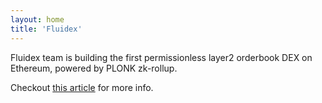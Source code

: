 ```yaml
---
layout: home
title: 'Fluidex'
---
```


Fluidex team is building the first permissionless layer2 orderbook DEX on Ethereum, powered by PLONK zk-rollup.

Checkout [this article](/posts/2020-11-30-fluidex-a-zkrollup-layer2-dex/) for more info.
